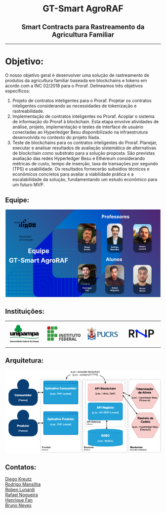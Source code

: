 <h1 align="center">
   GT-Smart AgroRAF
</h1>
<h2 align="center">
  Smart Contracts para Rastreamento da Agricultura Familiar
</h2>
<hr/>
<h1 align="left">Objetivo:</h1>
<p>

O nosso objetivo geral é desenvolver uma solução de rastreamento de produtos da agricultura familiar baseada em blockchains e tokens em acordo com a INC 02/2018 para o Proraf. Delineamos três objetivos específicos:
<ol>
   <li>Projeto de contratos inteligentes para o Proraf. Projetar os contratos inteligentes considerando as necessidades de tokenização e rastreabilidade. </li>
   <li> Implementação de contratos inteligentes no Proraf. Acoplar o sistema de informação do Proraf à blockchain. Esta etapa envolve atividades de análise, projeto, implementação e testes de interface de usuário conectadas ao Hyperledger Besu disponibilizado na infraestrutura desenvolvida no contexto do projeto Ilíada.</li>
   <li>Teste de blockchains para os contratos inteligentes do Proraf. Planejar, executar e analisar resultados de avaliação sistemática de alternativas de blockchain como substrato para a solução proposta. São previstas avaliação das redes Hyperledger Besu e Ethereum considerando métricas de custo, tempo de inserção,  taxa de transações por segundo (TPS) e usabilidade. Os resultados fornecerão subsídios técnicos e econômicos concretos para avaliar a viabilidade prática e a escalabilidade da solução, fundamentando um estudo econômico para um futuro MVP.</li>
</ol>




</p>

<h2>Equipe: </h2>
<img src="./img/equipe-dev.png" alt="Equipe de desenvolvimento do projeto">
<h2>Instituições: </h2>
<div style="center">
<table style="width: 100%; height: 100%; text-align: center; vertical-align: middle;">
    <tr>
        <td><img src="./img/Unipampa.png" alt="Unipampa" width="150"></td>
        <td><img src="./img/if.png" alt="IF" width="150"></td>
        <td><img src="./img/puc-rs.png" alt="PUC-RS" width="150"></td>
        <td><img src="./img/rnp.png" alt="RNP" width="150"></td>
    </tr>
</table>
</div>
<h2>Arquitetura: </h2>
<div style="center">
   <img src="./img/arquitetura.png" alt="Arquitetura do projeto">
   
</div>

<h2>Contatos: </h2>

<a href="mailto:diegokreutz@unipampa.edu.br">
    Diego Kreutz
</a>
<br>
<a href="mailto:rodrigomansilha@unipampa.edu.br">
    Rodrigo Mansilha
</a>
<br>
<a href="mailto:roben@lunardi.inf.br">
    Roben Lunardi
</a>
<br>
<a href="mailto:rafaelnogueira.aluno@unipampa.edu.br">
    Rafael Nogueira
</a>
<br>
<a href="mailto:fanhenrique@gmail.com">
    Henrique Fan
</a>
<br>
<a href="mailto:bneves.dev@gmail.com">
    Bruno Neves
</a>
<br>
